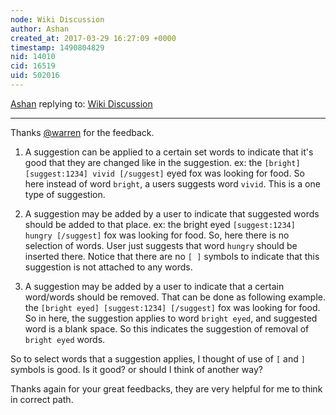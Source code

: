 ```yaml
---
node: Wiki Discussion
author: Ashan
created_at: 2017-03-29 16:27:09 +0000
timestamp: 1490804829
nid: 14010
cid: 16519
uid: 502016
---
```




[Ashan](../profile/Ashan) replying to: [Wiki Discussion](../notes/Ashan/03-13-2017/wiki-discussion)

----
Thanks [@warren](/profile/warren) for the feedback. 

1. A suggestion can be applied to a certain set words to indicate that it's good that they are changed like in the suggestion. ex: 
      the `[bright][suggest:1234] vivid [/suggest]` eyed fox was looking for food.
So here instead of word `bright`, a users suggests word `vivid`. This is a one type of suggestion.

2. A suggestion may be added by a user to indicate that suggested words should be added to that place. ex:
    the bright eyed `[suggest:1234] hungry [/suggest]` fox was looking for food.
So, here there is no selection of words. User just suggests that word `hungry` should be inserted there. Notice that there are no `[ ]` symbols to indicate that this suggestion is not attached to any words.

3. A suggestion may be added by a user to indicate that a certain word/words should be removed. That can be done as following example.
     the `[bright eyed] [suggest:1234] [/suggest]`  fox was looking for food.
So in here, the suggestion applies to word `bright eyed`, and suggested word is a blank space. So this indicates the suggestion of removal of `bright eyed` words.

So to select words that a suggestion applies, I thought of use of `[` and `]` symbols is good. Is it good? or should I think of another way?

Thanks again for your great feedbacks, they are very helpful for me to think in correct path.
